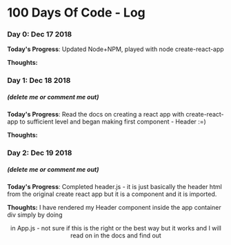 # 100 Days Of Code - Log

### Day 0: Dec 17 2018

**Today's Progress**: Updated Node+NPM, played with node create-react-app

**Thoughts:** 


### Day 1: Dec 18 2018
##### (delete me or comment me out)

**Today's Progress**: Read the docs on creating a react app with create-react-app to sufficient level and began making first component - Header :=)

**Thoughts:** 

### Day 2: Dec 19 2018
##### (delete me or comment me out)

**Today's Progress**: Completed header.js - it is just basically the header html from the original create react app but it is a component and it is imported. 

**Thoughts:** I have rendered my Header component inside the app container div simply by doing <Header /> in App.js - not sure if this is the right or the best way but it works and I will read on in the docs and find out